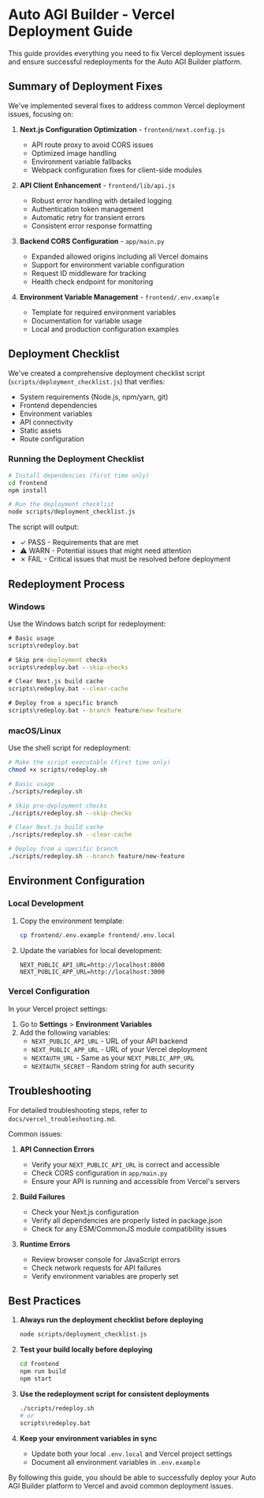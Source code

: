 # Auto AGI Builder - Vercel Deployment Guide

This guide provides everything you need to fix Vercel deployment issues and ensure successful redeployments for the Auto AGI Builder platform.

## Summary of Deployment Fixes

We've implemented several fixes to address common Vercel deployment issues, focusing on:

1. **Next.js Configuration Optimization** - `frontend/next.config.js`
   - API route proxy to avoid CORS issues
   - Optimized image handling
   - Environment variable fallbacks
   - Webpack configuration fixes for client-side modules

2. **API Client Enhancement** - `frontend/lib/api.js`
   - Robust error handling with detailed logging
   - Authentication token management
   - Automatic retry for transient errors
   - Consistent error response formatting

3. **Backend CORS Configuration** - `app/main.py`
   - Expanded allowed origins including all Vercel domains
   - Support for environment variable configuration
   - Request ID middleware for tracking
   - Health check endpoint for monitoring

4. **Environment Variable Management** - `frontend/.env.example`
   - Template for required environment variables
   - Documentation for variable usage
   - Local and production configuration examples

## Deployment Checklist

We've created a comprehensive deployment checklist script (`scripts/deployment_checklist.js`) that verifies:

- System requirements (Node.js, npm/yarn, git)
- Frontend dependencies
- Environment variables
- API connectivity
- Static assets
- Route configuration

### Running the Deployment Checklist

```bash
# Install dependencies (first time only)
cd frontend
npm install

# Run the deployment checklist
node scripts/deployment_checklist.js
```

The script will output:
- ✓ PASS - Requirements that are met
- ⚠ WARN - Potential issues that might need attention
- ✗ FAIL - Critical issues that must be resolved before deployment

## Redeployment Process

### Windows

Use the Windows batch script for redeployment:

```bat
# Basic usage
scripts\redeploy.bat

# Skip pre-deployment checks
scripts\redeploy.bat --skip-checks

# Clear Next.js build cache
scripts\redeploy.bat --clear-cache

# Deploy from a specific branch
scripts\redeploy.bat --branch feature/new-feature
```

### macOS/Linux

Use the shell script for redeployment:

```bash
# Make the script executable (first time only)
chmod +x scripts/redeploy.sh

# Basic usage
./scripts/redeploy.sh

# Skip pre-deployment checks
./scripts/redeploy.sh --skip-checks

# Clear Next.js build cache
./scripts/redeploy.sh --clear-cache

# Deploy from a specific branch
./scripts/redeploy.sh --branch feature/new-feature
```

## Environment Configuration

### Local Development

1. Copy the environment template:
   ```bash
   cp frontend/.env.example frontend/.env.local
   ```

2. Update the variables for local development:
   ```
   NEXT_PUBLIC_API_URL=http://localhost:8000
   NEXT_PUBLIC_APP_URL=http://localhost:3000
   ```

### Vercel Configuration

In your Vercel project settings:

1. Go to **Settings** > **Environment Variables**
2. Add the following variables:
   - `NEXT_PUBLIC_API_URL` - URL of your API backend
   - `NEXT_PUBLIC_APP_URL` - URL of your Vercel deployment
   - `NEXTAUTH_URL` - Same as your `NEXT_PUBLIC_APP_URL`
   - `NEXTAUTH_SECRET` - Random string for auth security

## Troubleshooting

For detailed troubleshooting steps, refer to `docs/vercel_troubleshooting.md`.

Common issues:

1. **API Connection Errors**
   - Verify your `NEXT_PUBLIC_API_URL` is correct and accessible
   - Check CORS configuration in `app/main.py`
   - Ensure your API is running and accessible from Vercel's servers

2. **Build Failures**
   - Check your Next.js configuration
   - Verify all dependencies are properly listed in package.json
   - Check for any ESM/CommonJS module compatibility issues

3. **Runtime Errors**
   - Review browser console for JavaScript errors
   - Check network requests for API failures
   - Verify environment variables are properly set

## Best Practices

1. **Always run the deployment checklist before deploying**
   ```bash
   node scripts/deployment_checklist.js
   ```

2. **Test your build locally before deploying**
   ```bash
   cd frontend
   npm run build
   npm start
   ```

3. **Use the redeployment script for consistent deployments**
   ```bash
   ./scripts/redeploy.sh
   # or
   scripts\redeploy.bat
   ```

4. **Keep your environment variables in sync**
   - Update both your local `.env.local` and Vercel project settings
   - Document all environment variables in `.env.example`

By following this guide, you should be able to successfully deploy your Auto AGI Builder platform to Vercel and avoid common deployment issues.
